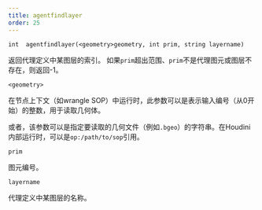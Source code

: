 ```yaml
---
title: agentfindlayer
order: 25
---
```

`int  agentfindlayer(<geometry>geometry, int prim, string layername)`

返回代理定义中某图层的索引。
如果`prim`超出范围、`prim`不是代理图元或图层不存在，则返回-1。

`<geometry>`

在节点上下文（如wrangle SOP）中运行时，此参数可以是表示输入编号（从0开始）的整数，用于读取几何体。

或者，该参数可以是指定要读取的几何文件（例如`.bgeo`）的字符串。在Houdini内部运行时，可以是`op:/path/to/sop`引用。

`prim`

图元编号。

`layername`

代理定义中某图层的名称。